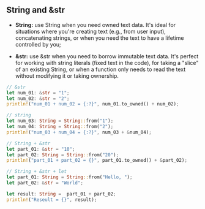 ## String and &str

- **String:** use String when you need owned text data. It's ideal for situations where you're creating text (e.g., from user input), concatenating strings, or when you need the text to have a lifetime controlled by you;

- **&str:** use &str when you need to borrow immutable text data. It's perfect for working with string literals (fixed text in the code), for taking a "slice" of an existing String, or when a function only needs to read the text without modifying it or taking ownership.

```rust
// &str
let num_01: &str = "1";
let num_02: &str = "2";
println!("num_01 + num_02 = {:?}", num_01.to_owned() + num_02);

// string
let num_03: String = String::from("1");
let num_04: String = String::from("2");
println!("num_03 + num_04 = {:?}", num_03 + &num_04);

// String + &str
let part_01: &str = "10";
let part_02: String = String::from("20");
println!("part_01 + part_02 = {}", part_01.to_owned() + &part_02);

// String + &str + let
let part_01: String = String::from("Hello, ");
let part_02: &str = "World";

let result: String =  part_01 + part_02;
println!("Reseult = {}", result);
```
